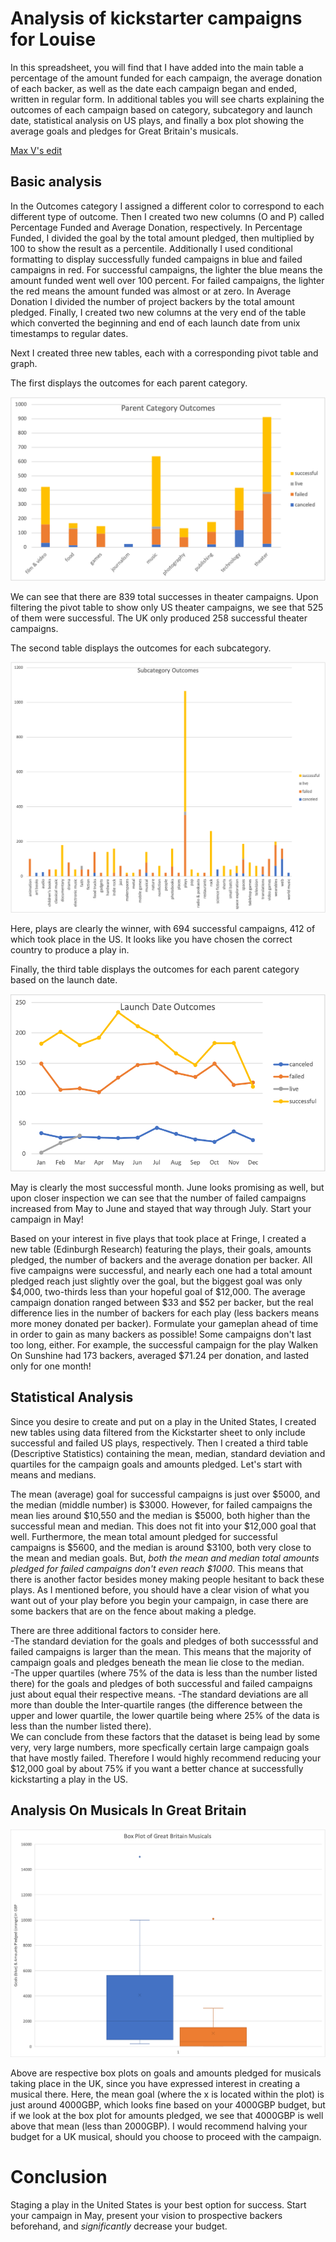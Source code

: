 # Analysis of kickstarter campaigns for Louise
In this spreadsheet, you will find that I have added into the main table a percentage of the amount funded for each campaign, the average donation of each backer, as well as the date each campaign began and ended, written in regular form.  In additional tables you will see charts explaining the outcomes of each campaign based on category, subcategory and launch date, statistical analysis on US plays, and finally a box plot showing the average goals and pledges for Great Britain's musicals.

[Max V's edit](https://github.com/MaxV6ft4/kickstarter-analysis/blob/main/Max_V_kickstarter_analysis.xlsb)

## Basic analysis
In the Outcomes category I assigned a different color to correspond to each different type of outcome.  Then I created two new columns (O and P) called Percentage Funded and Average Donation, respectively.  In Percentage Funded, I divided the goal by the total amount pledged, then multiplied by 100 to show the result as a percentile.  Additionally I used conditional formatting to display successfully funded campaigns in blue and failed campaigns in red.  For successful campaigns, the lighter the blue means the amount funded went well over 100 percent.  For failed campaigns, the lighter the red means the amount funded was almost or at zero.  In Average Donation I divided the number of project backers by the total amount pledged.  Finally, I created two new columns at the very end of the table which converted the beginning and end of each launch date from unix timestamps to regular dates. 

Next I created three new tables, each with a corresponding pivot table and graph. 

The first displays the outcomes for each parent category. 

![Category Stats](https://github.com/MaxV6ft4/kickstarter-analysis/blob/main/Category_Stats.png)

We can see that there are 839 total successes in theater campaigns.  Upon filtering the pivot table to show only US theater campaigns, we see that 525 of them were successful.  The UK only produced 258 successful theater campaigns.

The second table displays the outcomes for each subcategory. 

![Subcategory Stats](https://github.com/MaxV6ft4/kickstarter-analysis/blob/main/Subcategory_Stats.png)

Here, plays are clearly the winner, with 694 successful campaigns, 412 of which took place in the US.  It looks like you have chosen the correct country to produce a play in.

Finally, the third table displays the outcomes for each parent category based on the launch date.  

![Outcomes Based On Launch Date](https://github.com/MaxV6ft4/kickstarter-analysis/blob/main/Outcomes_Based_On_Launch_Date.png)

May is clearly the most successful month.  June looks promising as well, but upon closer inspection we can see that the number of failed campaigns increased from May to June and stayed that way through July.  Start your campaign in May!

Based on your interest in five plays that took place at Fringe, I created a new table (Edinburgh Research) featuring the plays, their goals, amounts pledged, the number of backers and the average donation per backer.  All five campaigns were successful, and nearly each one had a total amount pledged reach just slightly over the goal, but the biggest goal was only $4,000, two-thirds less than your hopeful goal of $12,000.  The average campaign donation ranged between $33 and $52 per backer, but the real difference lies in the number of backers for each play (less backers means more money donated per backer).  Formulate your gameplan ahead of time in order to gain as many backers as possible!  Some campaigns don't last too long, either.  For example, the successful campaign for the play Walken On Sunshine had 173 backers, averaged $71.24 per donation, and lasted only for one month!

## Statistical Analysis
Since you desire to create and put on a play in the United States, I created new tables using data filtered from the Kickstarter sheet to only include successful and failed US plays, respectively.  Then I created a third table (Descriptive Statistics) containing the mean, median, standard deviation and quartiles for the campaign goals and amounts pledged.  Let's start with means and medians.

The mean (average) goal for successful campaigns is just over $5000, and the median (middle number) is $3000. However, for failed campaigns the mean lies around $10,550 and the median is $5000, both higher than the successful mean and median.  This does not fit into your $12,000 goal that well.  Furthermore, the mean total amount pledged for successful campaigns is $5600, and the median is around $3100, both very close to the mean and median goals.  But, *both the mean and median total amounts pledged for failed campaigns don't even reach $1000*.  This means that there is another factor besides money making people hesitant to back these plays.  As I mentioned before, you should have a clear vision of what you want out of your play before you begin your campaign, in case there are some backers that are on the fence about making a pledge.

There are three additional factors to consider here.  
-The standard deviation for the goals and pledges of both successsful and failed campaigns is larger than the mean.  This means that the majority of campaign goals and pledges beneath the mean lie close to the median.  
-The upper quartiles (where 75% of the data is less than the number listed there) for the goals and pledges of both successful and failed campaigns just about equal their respective means. 
-The standard deviations are all more than double the Inter-quartile ranges (the difference between the upper and lower quartile, the lower quartile being where 25% of the data is less than the number listed there).  
We can conclude from these factors that the dataset is being lead by some very, very large numbers, more specfically certain large campaign goals that have mostly failed.  Therefore I would highly recommend reducing your $12,000 goal by about 75% if you want a better chance at successfully kickstarting a play in the US.

## Analysis On Musicals In Great Britain
![GB Musicals Box Plot](https://github.com/MaxV6ft4/kickstarter-analysis/blob/main/GB_Musicals_Box_Plot.png)

Above are respective box plots on goals and amounts pledged for musicals taking place in the UK, since you have expressed interest in creating a musical there.  Here, the mean goal (where the x is located within the plot) is just around 4000GBP, which looks fine based on your 4000GBP budget, but if we look at the box plot for amounts pledged, we see that 4000GBP is well above that mean (less than 2000GBP).  I would recommend halving your budget for a UK musical, should you choose to proceed with the campaign.

# Conclusion
Staging a play in the United States is your best option for success.  Start your campaign in May, present your vision to prospective backers beforehand, and *significantly* decrease your budget.
